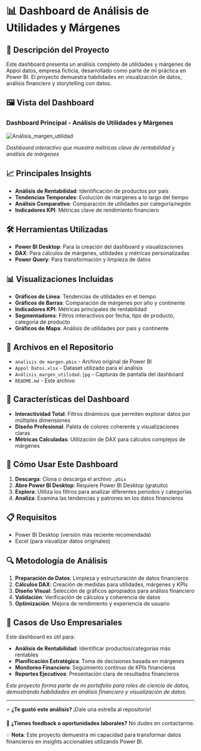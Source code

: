 # 📊 Dashboard de Análisis de Utilidades y Márgenes

## 🎯 Descripción del Proyecto

Este dashboard presenta un análisis completo de utilidades y márgenes de Appol datos, empresa ficticia, desarrollado como parte de mi práctica en Power BI. El proyecto demuestra habilidades en visualización de datos, análisis financiero y storytelling con datos.

## 🖼️ Vista del Dashboard

### Dashboard Principal - Análisis de Utilidades y Márgenes
![Análisis_margen_utilidad](https://github.com/user-attachments/assets/4b278215-a59c-4780-abe7-c03c13a2caad)


*Dashboard interactivo que muestra métricas clave de rentabilidad y análisis de márgenes*

## 📈 Principales Insights

- **Análisis de Rentabilidad**: Identificación de productos por país
- **Tendencias Temporales**: Evolución de márgenes a lo largo del tiempo
- **Análisis Comparativo**: Comparación de utilidades por categoría/región
- **Indicadores KPI**: Métricas clave de rendimiento financiero

## 🛠️ Herramientas Utilizadas

- **Power BI Desktop**: Para la creación del dashboard y visualizaciones
- **DAX**: Para cálculos de márgenes, utilidades y métricas personalizadas
- **Power Query**: Para transformación y limpieza de datos

## 📊 Visualizaciones Incluidas

- **Gráficos de Línea**: Tendencias de utilidades en el tiempo
- **Gráficos de Barras**: Comparación de márgenes por año y continente
- **Indicadores KPI**: Métricas principales de rentabilidad
- **Segmentadores**: Filtros interactivos por fecha, tipo de producto, categoria de producto
- **Gráficos de Mapa**: Análisis de utilidades por pais y continente

## 💾 Archivos en el Repositorio

- `analisis de margen.pbix` - Archivo original de Power BI
- `Appol Datos.xlsx` - Dataset utilizado para el análisis
- `Análisis_margen_utilidad.jpg` - Capturas de pantalla del dashboard
- `README.md` - Este archivo

## 🎨 Características del Dashboard

- **Interactividad Total**: Filtros dinámicos que permiten explorar datos por múltiples dimensiones
- **Diseño Profesional**: Paleta de colores coherente y visualizaciones claras
- **Métricas Calculadas**: Utilización de DAX para cálculos complejos de márgenes

## 🚀 Cómo Usar Este Dashboard

1. **Descarga**: Clona o descarga el archivo `.pbix`
2. **Abre Power BI Desktop**: Requiere Power BI Desktop (gratuito)
3. **Explora**: Utiliza los filtros para analizar diferentes periodos y categorías
4. **Analiza**: Examina las tendencias y patrones en los datos financieros

## 📋 Requisitos

- Power BI Desktop (versión más reciente recomendada)
- Excel (para visualizar datos originales)

## 🔍 Metodología de Análisis

1. **Preparación de Datos**: Limpieza y estructuración de datos financieros
2. **Cálculos DAX**: Creación de medidas para utilidades, márgenes y KPIs
3. **Diseño Visual**: Selección de gráficos apropiados para análisis financiero
4. **Validación**: Verificación de cálculos y coherencia de datos
5. **Optimización**: Mejora de rendimiento y experiencia de usuario

## 🎯 Casos de Uso Empresariales

Este dashboard es útil para:
- **Análisis de Rentabilidad**: Identificar productos/categorias más rentables
- **Planificación Estratégica**: Toma de decisiones basada en márgenes
- **Monitoreo Financiero**: Seguimiento continuo de KPIs financieros
- **Reportes Ejecutivos**: Presentación clara de resultados financieros


*Este proyecto forma parte de mi portafolio para roles de ciencia de datos, demostrando habilidades en análisis financiero y visualización de datos.*


---

⭐ **¿Te gustó este análisis?** ¡Dale una estrella al repositorio!

📧 **¿Tienes feedback o oportunidades laborales?** No dudes en contactarme.

💡 **Nota**: Este proyecto demuestra mi capacidad para transformar datos financieros en insights accionables utilizando Power BI.
